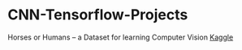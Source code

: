 # CNN-Tensorflow-Projects
Horses or Humans – a Dataset for learning Computer Vision [Kaggle](https://www.kaggle.com/sanikamal/horses-or-humans-dataset)
